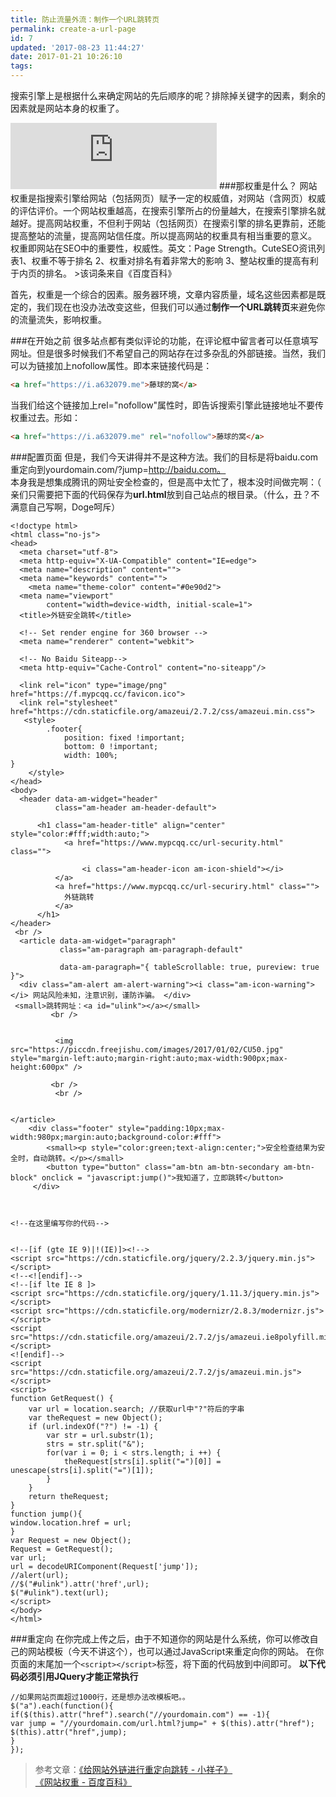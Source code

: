```yaml
---
title: 防止流量外流：制作一个URL跳转页
permalink: create-a-url-page
id: 7
updated: '2017-08-23 11:44:27'
date: 2017-01-21 10:26:10
tags:
---
```


   搜索引擎上是根据什么来确定网站的先后顺序的呢？排除掉关键字的因素，剩余的因素就是网站本身的权重了。
<iframe frameborder="no" border="0" marginwidth="0" marginheight="0" width="330" height="106" src="https://cdn.a632079.me/163cplayer.html?playlist=41665508"></iframe>   
###那权重是什么？
   网站权重是指搜索引擎给网站（包括网页）赋予一定的权威值，对网站（含网页）权威的评估评价。一个网站权重越高，在搜索引擎所占的份量越大，在搜索引擎排名就越好。提高网站权重，不但利于网站（包括网页）在搜索引擎的排名更靠前，还能提高整站的流量，提高网站信任度。所以提高网站的权重具有相当重要的意义。 权重即网站在SEO中的重要性，权威性。英文：Page Strength。CuteSEO资讯列表1、权重不等于排名 2、权重对排名有着非常大的影响 3、整站权重的提高有利于内页的排名。
>该词条来自《百度百科》  

   首先，权重是一个综合的因素。服务器环境，文章内容质量，域名这些因素都是既定的，我们现在也没办法改变这些，但我们可以通过**制作一个URL跳转页**来避免你的流量流失，影响权重。

###在开始之前
   很多站点都有类似评论的功能，在评论框中留言者可以任意填写网址。但是很多时候我们不希望自己的网站存在过多杂乱的外部链接。当然，我们可以为链接加上nofollow属性。即本来链接代码是： 
 
```HTML
<a href="https://i.a632079.me">藤球的窝</a>
```  
当我们给这个链接加上rel="nofollow"属性时，即告诉搜索引擎此链接地址不要传权重过去。形如： 
```HTML
<a href="https://i.a632079.me" rel="nofollow">藤球的窝</a>
```  

###配置页面
但是，我们今天讲得并不是这种方法。我们的目标是将baidu.com重定向到yourdomain.com/?jump=http://baidu.com。  
本身我是想集成腾讯的网址安全检查的，但是高中太忙了，根本没时间做完啊：（  
亲们只需要把下面的代码保存为**url.html**放到自己站点的根目录。（什么，丑？不满意自己写啊，Doge呵斥）
```
<!doctype html>
<html class="no-js">
<head>
  <meta charset="utf-8">
  <meta http-equiv="X-UA-Compatible" content="IE=edge">
  <meta name="description" content="">
  <meta name="keywords" content="">
    <meta name="theme-color" content="#0e90d2">
  <meta name="viewport"
        content="width=device-width, initial-scale=1">
  <title>外链安全跳转</title>

  <!-- Set render engine for 360 browser -->
  <meta name="renderer" content="webkit">

  <!-- No Baidu Siteapp-->
  <meta http-equiv="Cache-Control" content="no-siteapp"/>

  <link rel="icon" type="image/png" href="https://f.mypcqq.cc/favicon.ico">
  <link rel="stylesheet" href="https://cdn.staticfile.org/amazeui/2.7.2/css/amazeui.min.css">
   <style>
        .footer{
            position: fixed !important;
            bottom: 0 !important;
            width: 100%;
}
    </style>
</head>
<body>
  <header data-am-widget="header"
          class="am-header am-header-default">

      <h1 class="am-header-title" align="center" style="color:#fff;width:auto;">
            <a href="https://www.mypcqq.cc/url-security.html" class="">

                <i class="am-header-icon am-icon-shield"></i>
          </a>
          <a href="https://www.mypcqq.cc/url-securiry.html" class="">
            外链跳转
          </a>
      </h1>
</header>
 <br />
  <article data-am-widget="paragraph"
           class="am-paragraph am-paragraph-default"
           
           data-am-paragraph="{ tableScrollable: true, pureview: true }">
  <div class="am-alert am-alert-warning"><i class="am-icon-warning"> </i> 网站风险未知，注意识别，谨防诈骗。 </div>
 <small>跳转网址：<a id="ulink"></a></small>
         <br />
        
          
          <img src="https://piccdn.freejishu.com/images/2017/01/02/CU50.jpg" style="margin-left:auto;margin-right:auto;max-width:900px;max-height:600px" />
 
         <br />
          <br />
            
        
</article>
    <div class="footer" style="padding:10px;max-width:980px;margin:auto;background-color:#fff">
        <small><p style="color:green;text-align:center;">安全检查结果为安全时，自动跳转。</p></small>
        <button type="button" class="am-btn am-btn-secondary am-btn-block" onclick = "javascript:jump()">我知道了，立即跳转</button>
     </div>
    


<!--在这里编写你的代码-->


<!--[if (gte IE 9)|!(IE)]><!-->
<script src="https://cdn.staticfile.org/jquery/2.2.3/jquery.min.js"></script>
<!--<![endif]-->
<!--[if lte IE 8 ]>
<script src="https://cdn.staticfile.org/jquery/1.11.3/jquery.min.js"></script>
<script src="https://cdn.staticfile.org/modernizr/2.8.3/modernizr.js"></script>
<script src="https://cdn.staticfile.org/amazeui/2.7.2/js/amazeui.ie8polyfill.min.js"></script>
<![endif]-->
<script src="https://cdn.staticfile.org/amazeui/2.7.2/js/amazeui.min.js"></script>
<script>
function GetRequest() {
    var url = location.search; //获取url中"?"符后的字串
    var theRequest = new Object();
    if (url.indexOf("?") != -1) {
        var str = url.substr(1);
        strs = str.split("&");
        for(var i = 0; i < strs.length; i ++) {
            theRequest[strs[i].split("=")[0]] = unescape(strs[i].split("=")[1]);
        }
    }
    return theRequest;
}
function jump(){
window.location.href = url;
}
var Request = new Object();
Request = GetRequest();
var url;
url = decodeURIComponent(Request['jump']);
//alert(url);
//$("#ulink").attr('href',url); 
$("#ulink").text(url);
</script>
</body>
</html>
```  
###重定向
在你完成上传之后，由于不知道你的网站是什么系统，你可以修改自己的网站模板（今天不讲这个），也可以通过JavaScript来重定向你的网站。
在你页面的末尾加一个`<script></script>`标签，将下面的代码放到中间即可。
**以下代码必须引用JQuery才能正常执行**  
```
//如果网站页面超过1000行，还是想办法改模板吧。。
$("a").each(function(){
if($(this).attr("href").search("//yourdomain.com") == -1){
var jump = "//yourdomain.com/url.html?jump=" + $(this).attr("href");
$(this).attr("href",jump);
}
});
```  

>参考文章：[《给网站外链进行重定向跳转 - 小祥子》](http://m.xiaoxiangzi.com/9/11663.html)  
>[《网站权重 - 百度百科》](https://wapbaike.baidu.com/item/网站权重?adapt=1)  


